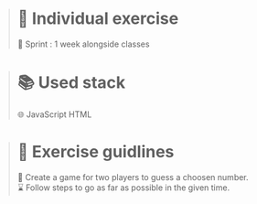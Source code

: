 ># 👥 Individual exercise
>
>🏃 Sprint : 1 week alongside classes
>

># 📚 Used stack
>
>🌐 JavaScript HTML
>

># 📑 Exercise guidlines
>
>🎲 Create a game for two players to guess a choosen number. <br>
>⌛ Follow steps to go as far as possible in the given time.
>
